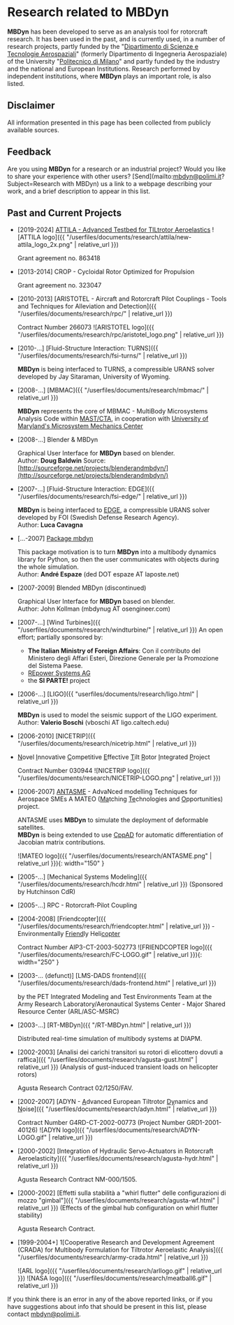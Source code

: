 ---
---

# Research related to MBDyn

**MBDyn** has been developed to serve as an analysis tool for 
rotorcraft research. It has been used in the past, 
and is currently used, in a number of research projects, 
partly funded by the 
"[Dipartimento di Scienze e Tecnologie Aerospaziali](https://www.aero.polimi.it)" (formerly Dipartimento di Ingegneria Aerospaziale)
of the University "[Politecnico di Milano](https://www.polimi.it)" 
and partly funded by the industry and the national and European Institutions. 
Research performed by independent institutions, 
where **MBDyn** plays an important role, is also listed.

## Disclaimer

All information presented in this page has been collected 
from publicly available sources.

## Feedback

Are you using **MBDyn** for a research or an industrial project? 
Would you like to share your experience with other users? 
[Send](mailto:mbdyn@polimi.it?Subject=Research with MBDyn) us a link to a webpage describing your work, 
and a brief description to appear in this list.

## Past and Current Projects

* [2019-2024] [ATTILA - Advanced Testbed for TILtrotor Aeroelastics](https://www.attila-project.eu/)
  ![ATTILA logo]({{ "/userfiles/documents/research/attila/new-attila_logo_2x.png" | relative_url }})

  Grant agreement no. 863418
 
* [2013-2014] CROP - Cycloidal Rotor Optimized for Propulsion
  
  Grant agreement no. 323047 
 
* [2010-2013] [ARISTOTEL - Aircraft and Rotorcraft Pilot Couplings - Tools and Techniques for Alleviation and Detection]({{ "/userfiles/documents/research/rpc/" | relative_url }})
  
  Contract Number 266073
  ![ARISTOTEL logo]({{ "/userfiles/documents/research/rpc/aristotel_logo.png" | relative_url }})
 
* [2010-...] [Fluid-Structure Interaction: TURNS]({{ "/userfiles/documents/research/fsi-turns/" | relative_url }})
  
  **MBDyn** is being interfaced to TURNS, a compressible URANS solver developed by Jay Sitaraman, University of Wyoming. 
 
* [2008-...] [MBMAC]({{ "/userfiles/documents/research/mbmac/" | relative_url }})

  **MBDyn** represents the core of MBMAC - MultiBody 
  Microsystems Analysis Code within [MAST/CTA](http://www.mast-cta.org/), 
  in cooperation with 
  [University of Maryland's Microsystem Mechanics Center](http://www.microsystems.umd.edu/)
 
* [2008-...] Blender & MBDyn 

  Graphical User Interface for **MBDyn** based on blender.  
  Author: **Doug Baldwin**
  Source: [http://sourceforge.net/projects/blenderandmbdyn/](http://sourceforge.net/projects/blenderandmbdyn/)
 
* [2007-...] [Fluid-Structure Interaction: EDGE]({{ "/userfiles/documents/research/fsi-edge/" | relative_url }})

  **MBDyn** is being interfaced to [EDGE](http://www.foi.se/edge), a compressible 
  URANS solver developed by FOI (Swedish Defense Research Agency).  
  Author: **Luca Cavagna**
 
* [...-2007] [Package mbdyn](http://mbdynsimsuite.sourceforge.net/project_doc/api/html/mbdyn-module.html)
  
  This package motivation is to turn **MBDyn** into a 
  multibody dynamics library for Python, so then the user 
  communicates with objects during the whole simulation.  
  Author: **André Espaze** (ded DOT espaze AT laposte.net) 
 
* [2007-2009] Blended MBDyn (discontinued) 

  Graphical User Interface for **MBDyn** based on blender.  
  Author: John Kollman (mbdynug AT osengineer.com) 
 
* [2007-...] [Wind Turbines]({{ "/userfiles/documents/research/windturbine/" | relative_url }})
  An open effort; partially sponsored by: 
  * **The Italian Ministry of Foreign Affairs**: Con il contributo del Ministero degli Affari Esteri, Direzione Generale per la Promozione del Sistema Paese. 
  * [REpower Systems AG](http://www.repower.de/)
  * the **SI PARTE!** project 
 
* [2006-...] [LIGO]({{ "userfiles/documents/research/ligo.html" | relative_url }})

  **MBDyn** is used to model the seismic support of the LIGO experiment.  
  Author: **Valerio Boschi** (vboschi AT ligo.caltech.edu) 
 
* [2006-2010] [NICETRIP]({{ "/userfiles/documents/research/nicetrip.html" | relative_url }})
- <u>N</u>ovel <u>I</u>nnovative <u>C</u>ompetitive <u>E</u>ffective <u>T</u>ilt <u>R</u>otor <u>I</u>ntegrated <u>P</u>roject 

  Contract Number 030944
  ![NICETRIP logo]({{ "/userfiles/documents/research/NICETRIP-LOGO.png" | relative_url }})
 
* [2006-2007] [ANTASME](http://www.aero.polimi.it/Antasme/) - AdvaNced modelling Techniques for Aerospace SMEs 
          A MATEO (<u>Ma</u>tching <u>Te</u>chnologies and <u>O</u>pportunities) project. 

  ANTASME uses **MBDyn** to simulate the deployment of deformable satellites.  
  **MBDyn** is being extended to use [CppAD](http://www.coin-or.org/CppAD/)
  for automatic differentiation of  Jacobian matrix contributions.

  ![MATEO logo]({{ "/userfiles/documents/research/ANTASME.png" | relative_url }}){: width="150" }
 
* [2005-...] [Mechanical Systems Modeling]({{ "/userfiles/documents/research/hcdr.html" | relative_url }}) (Sponsored by Hutchinson CdR) 
           
 
* [2005-...] RPC - Rotorcraft-Pilot Coupling 
 
* [2004-2008] [Friendcopter]({{ "/userfiles/documents/research/friendcopter.html" | relative_url }}) - Environmentally <u>Friend</u>ly Heli<u>copter</u> 

  Contract Number AIP3-CT-2003-502773
  ![FRIENDCOPTER logo]({{ "/userfiles/documents/research/FC-LOGO.gif" | relative_url }}){: width="250" }
 
* [2003-... (defunct)] [LMS-DADS frontend]({{ "/userfiles/documents/research/dads-frontend.html" | relative_url }})

  by the PET Integrated Modeling and Test Environments Team 
  at the Army Research Laboratory/Aeronautical 
  Systems Center - Major Shared Resource Center (ARL/ASC-MSRC)
 
* [2003-...] [RT-MBDyn]({{ "/RT-MBDyn.html" | relative_url }})

  Distributed real-time simulation of multibody systems at DIAPM. 
 
* [2002-2003] [Analisi dei carichi transitori su rotori di elicottero dovuti a raffica]({{ "/userfiles/documents/research/agusta-gust.html" | relative_url }})
          (Analysis of gust-induced transient loads on helicopter rotors)

  Agusta Research Contract 02/1250/FAV.
 
* [2002-2007] [ADYN - <u>A</u>dvanced European Tiltrotor <u>Dy</u>namics and <u>N</u>oise]({{ "/userfiles/documents/research/adyn.html" | relative_url }})

  Contract Number G4RD-CT-2002-00773 (Project Number GRD1-2001-40126)
  ![ADYN logo]({{ "/userfiles/documents/research/ADYN-LOGO.gif" | relative_url }})
 
* [2000-2002] [Integration of Hydraulic Servo-Actuators in Rotorcraft Aeroelasticity]({{ "/userfiles/documents/research/agusta-hydr.html" | relative_url }})

  Agusta Research Contract NM-000/1505.
 
* [2000-2002] [Effetti sulla stabilità a "whirl flutter" delle configurazioni di mozzo "gimbal"]({{ "/userfiles/documents/research/agusta-wf.html" | relative_url }})
          (Effects of the gimbal hub configuration on whirl flutter stability)

  Agusta Research Contract.
 
* [1999-2004+] 1[Cooperative Research and Development Agreement (CRADA) for Multibody Formulation for Tiltrotor Aeroelastic Analysis]({{ "/userfiles/documents/research/army-crada.html" | relative_url }})

  ![ARL logo]({{ "/userfiles/documents/research/arllogo.gif" | relative_url }})
  ![NASA logo]({{ "/userfiles/documents/research/meatball6.gif" | relative_url }})

       
If you think there is an error in any of the above reported links, or if you have suggestions about info that should be present in this list, please contact [mbdyn@polimi.it]("mailto:mbdyn@polimi.it").

